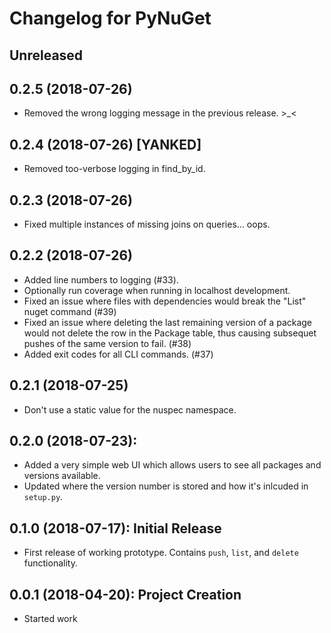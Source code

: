 # Changelog for PyNuGet


## Unreleased


## 0.2.5 (2018-07-26)
+ Removed the wrong logging message in the previous release. >_<


## 0.2.4 (2018-07-26) [YANKED]
+ Removed too-verbose logging in find_by_id.


## 0.2.3 (2018-07-26)
+ Fixed multiple instances of missing joins on queries... oops.


## 0.2.2 (2018-07-26)
+ Added line numbers to logging (#33).
+ Optionally run coverage when running in localhost development.
+ Fixed an issue where files with dependencies would break the "List" nuget
  command (#39)
+ Fixed an issue where deleting the last remaining version of a package
  would not delete the row in the Package table, thus causing subsequet pushes
  of the same version to fail. (#38)
+ Added exit codes for all CLI commands. (#37)


## 0.2.1 (2018-07-25)
+ Don't use a static value for the nuspec namespace.


## 0.2.0 (2018-07-23):
+ Added a very simple web UI which allows users to see all packages and
  versions available.
+ Updated where the version number is stored and how it's inlcuded in
  `setup.py`.


## 0.1.0 (2018-07-17): Initial Release
+ First release of working prototype. Contains `push`, `list`, and
  `delete` functionality.


## 0.0.1 (2018-04-20): Project Creation
+ Started work

